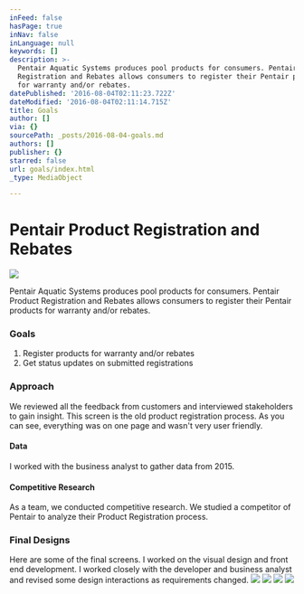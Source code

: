 ```yaml
---
inFeed: false
hasPage: true
inNav: false
inLanguage: null
keywords: []
description: >-
  Pentair Aquatic Systems produces pool products for consumers. Pentair Product
  Registration and Rebates allows consumers to register their Pentair products
  for warranty and/or rebates. 
datePublished: '2016-08-04T02:11:23.722Z'
dateModified: '2016-08-04T02:11:14.715Z'
title: Goals
author: []
via: {}
sourcePath: _posts/2016-08-04-goals.md
authors: []
publisher: {}
starred: false
url: goals/index.html
_type: MediaObject

---
```

# Pentair Product Registration and Rebates
![](https://the-grid-user-content.s3-us-west-2.amazonaws.com/d5cf676d-89c1-44e8-965d-abe580905d6b.jpg)

Pentair Aquatic Systems produces pool products for consumers. Pentair Product Registration and Rebates allows consumers to register their Pentair products for warranty and/or rebates. 

### Goals

1. Register products for warranty and/or rebates 
2. Get status updates on submitted registrations 

### Approach

We reviewed all the feedback from customers and interviewed stakeholders to gain insight. This screen is the old product registration process. As you can see, everything was on one page and wasn't very user friendly. 

#### Data

I worked with the business analyst to gather data from 2015\.

#### Competitive Research

As a team, we conducted competitive research. We studied a competitor of Pentair to analyze their Product Registration process. 

### Final Designs

Here are some of the final screens. I worked on the visual design and front end development. I worked closely with the developer and business analyst and revised some design interactions as requirements changed. ![](https://the-grid-user-content.s3-us-west-2.amazonaws.com/010d2d8c-1324-41c3-8fda-42cb03d354d5.jpg)
![](https://the-grid-user-content.s3-us-west-2.amazonaws.com/c7b69aac-b90a-46d2-b5be-5fa629e07469.jpg)
![](https://the-grid-user-content.s3-us-west-2.amazonaws.com/cbbc6eed-a79c-4421-b25d-9fa0ec745a64.jpg)
![](https://the-grid-user-content.s3-us-west-2.amazonaws.com/07820984-817f-48de-8630-f67e762f2e9d.jpg)